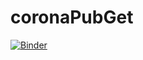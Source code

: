 # coronaPubGet
[![Binder](https://mybinder.org/badge_logo.svg)](https://mybinder.org/v2/gh/tofaquih/coronaPubGet/master)
